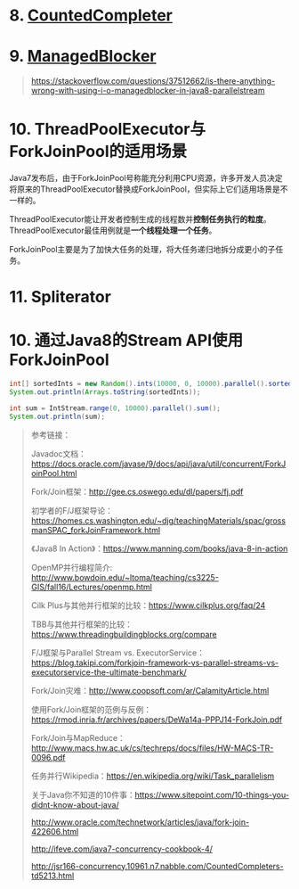 # 8. [CountedCompleter](https://docs.oracle.com/javase/8/docs/api/java/util/concurrent/CountedCompleter.html)



# 9. [ManagedBlocker](https://docs.oracle.com/javase/10/docs/api/java/util/concurrent/ForkJoinPool.ManagedBlocker.html)



> https://stackoverflow.com/questions/37512662/is-there-anything-wrong-with-using-i-o-managedblocker-in-java8-parallelstream

# 10. ThreadPoolExecutor与ForkJoinPool的适用场景

Java7发布后，由于ForkJoinPool号称能充分利用CPU资源，许多开发人员决定将原来的ThreadPoolExecutor替换成ForkJoinPool，但实际上它们适用场景是不一样的。

ThreadPoolExecutor能让开发者控制生成的线程数并**控制任务执行的粒度**。ThreadPoolExecutor最佳用例就是**一个线程处理一个任务**。

ForkJoinPool主要是为了加快大任务的处理，将大任务递归地拆分成更小的子任务。



# 11. Spliterator



# 10. 通过Java8的Stream API使用ForkJoinPool

```java
int[] sortedInts = new Random().ints(10000, 0, 10000).parallel().sorted().toArray();
System.out.println(Arrays.toString(sortedInts));
```





```java
int sum = IntStream.range(0, 10000).parallel().sum();
System.out.println(sum);
```





> 参考链接：
>
> Javadoc文档：https://docs.oracle.com/javase/9/docs/api/java/util/concurrent/ForkJoinPool.html
>
> Fork/Join框架：http://gee.cs.oswego.edu/dl/papers/fj.pdf
>
> 初学者的F/J框架导论：https://homes.cs.washington.edu/~djg/teachingMaterials/spac/grossmanSPAC_forkJoinFramework.html
>
> 《Java8 In Action》：https://www.manning.com/books/java-8-in-action
>
> OpenMP并行编程简介: http://www.bowdoin.edu/~ltoma/teaching/cs3225-GIS/fall16/Lectures/openmp.html
>
> Cilk Plus与其他并行框架的比较：https://www.cilkplus.org/faq/24
>
> TBB与其他并行框架的比较：https://www.threadingbuildingblocks.org/compare
>
> F/J框架与Parallel Stream vs. ExecutorService：https://blog.takipi.com/forkjoin-framework-vs-parallel-streams-vs-executorservice-the-ultimate-benchmark/
>
> Fork/Join灾难：http://www.coopsoft.com/ar/CalamityArticle.html
>
> 使用Fork/Join框架的范例与反例：https://rmod.inria.fr/archives/papers/DeWa14a-PPPJ14-ForkJoin.pdf
>
> Fork/Join与MapReduce：http://www.macs.hw.ac.uk/cs/techreps/docs/files/HW-MACS-TR-0096.pdf
>
> 任务并行Wikipedia：https://en.wikipedia.org/wiki/Task_parallelism
>
> 关于Java你不知道的10件事：https://www.sitepoint.com/10-things-you-didnt-know-about-java/
>
> http://www.oracle.com/technetwork/articles/java/fork-join-422606.html
>
> http://ifeve.com/java7-concurrency-cookbook-4/
>
> http://jsr166-concurrency.10961.n7.nabble.com/CountedCompleters-td5213.html